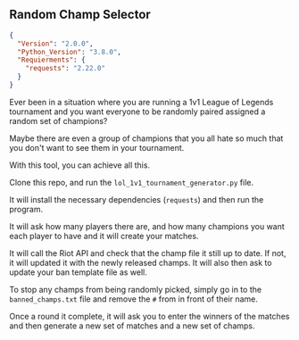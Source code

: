 ## Random Champ Selector

```json
{
  "Version": "2.0.0",
  "Python_Version": "3.8.0",
  "Requierments": {
    "requests": "2.22.0"
  }
}
```

Ever been in a situation where you are running a 1v1 League of Legends tournament and you want everyone to be randomly paired assigned a random set of champions?

Maybe there are even a group of champions that you all hate so much that you don't want to see them in your tournament.


With this tool, you can achieve all this.

Clone this repo, and run the `lol_1v1_tournament_generator.py` file.

It will install the necessary dependencies (`requests`) and then run the program. 

It will ask how many players there are, and how many champions you want each player to have and it will create your matches.

It will call the Riot API and check that the champ file it still up to date. If not, it will updated it with the newly released champs.
It will also then ask to update your ban template file as well.

To stop any champs from being randomly picked, simply go in to the `banned_champs.txt` file and remove the `#` from in front of their name.

Once a round it complete, it will ask you to enter the winners of the matches and then generate a new set of matches and a new set of champs.